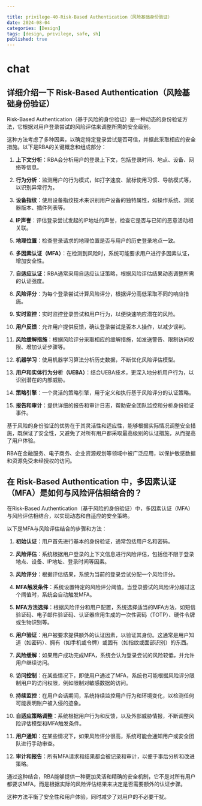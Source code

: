 ```yaml
---

title: privilege-40-Risk-Based Authentication（风险基础身份验证）
date: 2024-08-04
categories: [Design]
tags: [design, privilege, safe, sh]
published: true
---
```



# chat

## 详细介绍一下 Risk-Based Authentication（风险基础身份验证）

Risk-Based Authentication（基于风险的身份验证）是一种动态的身份验证方法，它根据对用户登录尝试的风险评估来调整所需的安全级别。

这种方法考虑了多种因素，以确定特定登录尝试是否可信，并据此采取相应的安全措施。以下是RBA的关键概念和组成部分：

1. **上下文分析**：RBA会分析用户的登录上下文，包括登录时间、地点、设备、网络等信息。

2. **行为分析**：监测用户的行为模式，如打字速度、鼠标使用习惯、导航模式等，以识别异常行为。

3. **设备指纹**：使用设备指纹技术来识别用户设备的独特属性，如操作系统、浏览器版本、插件列表等。

4. **IP声誉**：评估登录尝试发起的IP地址的声誉，检查它是否与已知的恶意活动相关联。

5. **地理位置**：检查登录请求的地理位置是否与用户的历史登录地点一致。

6. **多因素认证（MFA）**：在检测到风险时，系统可能要求用户进行多因素认证，增加安全性。

7. **自适应认证**：RBA通常采用自适应认证策略，根据风险评估结果动态调整所需的认证强度。

8. **风险评分**：为每个登录尝试计算风险评分，根据评分高低采取不同的响应措施。

9. **实时监控**：实时监控登录尝试和用户行为，以便快速响应潜在的风险。

10. **用户反馈**：允许用户提供反馈，确认登录尝试是否本人操作，以减少误判。

11. **风险缓解措施**：根据风险评分采取相应的缓解措施，如发送警告、限制访问权限、增加认证步骤等。

12. **机器学习**：使用机器学习算法分析历史数据，不断优化风险评估模型。

13. **用户和实体行为分析（UEBA）**：结合UEBA技术，更深入地分析用户行为，以识别潜在的内部威胁。

14. **策略引擎**：一个灵活的策略引擎，用于定义和执行基于风险评分的认证策略。

15. **报告和审计**：提供详细的报告和审计日志，帮助安全团队监控和分析身份验证事件。

基于风险的身份验证的优势在于其灵活性和适应性，能够根据实际情况调整安全措施，既保证了安全性，又避免了对所有用户都采取最高级别的认证措施，从而提高了用户体验。

RBA在金融服务、电子商务、企业资源规划等领域中被广泛应用，以保护敏感数据和资源免受未经授权的访问。

## 在 Risk-Based Authentication 中，多因素认证（MFA）是如何与风险评估相结合的？

在Risk-Based Authentication（基于风险的身份验证）中，多因素认证（MFA）与风险评估相结合，以实现动态和自适应的安全策略。

以下是MFA与风险评估结合的步骤和方法：

1. **初始认证**：用户首先进行基本的身份验证，通常包括用户名和密码。

2. **风险评估**：系统根据用户登录的上下文信息进行风险评估，包括但不限于登录地点、设备、IP地址、登录时间等因素。

3. **风险评分**：根据评估结果，系统为当前的登录尝试分配一个风险评分。

4. **MFA触发条件**：系统设置特定的风险评分阈值。当登录尝试的风险评分超过这个阈值时，系统会自动触发MFA。

5. **MFA方法选择**：根据风险评分和用户配置，系统选择适当的MFA方法，如短信验证码、电子邮件验证码、认证器应用生成的一次性密码（TOTP）、硬件令牌或生物识别等。

6. **用户验证**：用户被要求提供额外的认证因素，以验证其身份。这通常是用户知道（如密码）、拥有（如手机或令牌）或固有（如指纹或面部识别）的东西。

7. **风险缓解**：如果用户成功完成MFA，系统会认为登录尝试的风险较低，并允许用户继续访问。

8. **访问控制**：在某些情况下，即使用户通过了MFA，系统也可能根据风险评分限制用户的访问权限，例如限制对敏感数据的访问。

9. **持续监控**：在用户会话期间，系统持续监控用户行为和环境变化，以检测任何可能表明账户被入侵的迹象。

10. **自适应策略调整**：系统根据用户行为和反馈，以及外部威胁情报，不断调整风险评估模型和MFA触发条件。

11. **用户通知**：在某些情况下，如果风险评分很高，系统可能会通知用户或安全团队进行手动审查。

12. **审计和报告**：所有MFA请求和结果都会被记录和审计，以便于事后分析和改进策略。

通过这种结合，RBA能够提供一种更加灵活和精确的安全机制，它不是对所有用户都要求MFA，而是根据实际的风险评估结果来决定是否需要额外的认证步骤。

这种方法平衡了安全性和用户体验，同时减少了对用户的不必要干扰。



